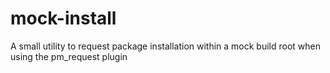 # mock-install
A small utility to request package installation within a mock build root when using the pm_request plugin

